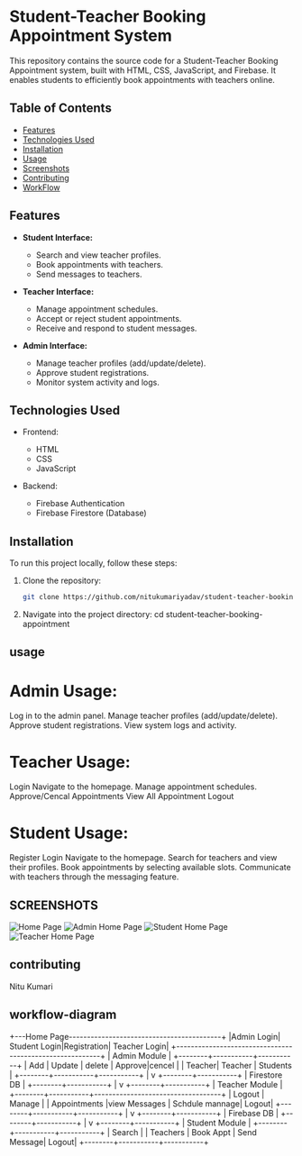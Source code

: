 # Student-Teacher Booking Appointment System

This repository contains the source code for a Student-Teacher Booking Appointment system, built with HTML, CSS, JavaScript, and Firebase. It enables students to efficiently book appointments with teachers online.

## Table of Contents
- [Features](#features)
- [Technologies Used](#technologies-used)
- [Installation](#installation)
- [Usage](#usage)
- [Screenshots](#screenshots)
- [Contributing](#contributing)
- [WorkFlow](#workflow-diagram)

## Features

- **Student Interface:**
  - Search and view teacher profiles.
  - Book appointments with teachers.
  - Send messages to teachers.
  
- **Teacher Interface:**
  - Manage appointment schedules.
  - Accept or reject student appointments.
  - Receive and respond to student messages.

- **Admin Interface:**
  - Manage teacher profiles (add/update/delete).
  - Approve student registrations.
  - Monitor system activity and logs.

## Technologies Used

- Frontend:
  - HTML
  - CSS
  - JavaScript

- Backend:
  - Firebase Authentication
  - Firebase Firestore (Database)
  
## Installation

To run this project locally, follow these steps:

1. Clone the repository:
   ```bash
   git clone https://github.com/nitukumariyadav/student-teacher-booking-appointment-.git

 2.  Navigate into the project directory:
 cd student-teacher-booking-appointment

 ## usage

 # Admin Usage:

Log in to the admin panel.
Manage teacher profiles (add/update/delete).
Approve student registrations.
View system logs and activity.


# Teacher Usage:

Login
Navigate to the homepage.
Manage appointment schedules.
Approve/Cencal Appointments
View All Appointment
Logout 

# Student Usage:

Register 
Login
Navigate to the homepage.
Search for teachers and view their profiles.
Book appointments by selecting available slots.
Communicate with teachers through the messaging feature.

## SCREENSHOTS

![Home Page](image.png)
![Admin Home Page](image-1.png)
![Student Home Page](image-2.png)
![Teacher Home Page](image-3.png)

## contributing
Nitu Kumari

## workflow-diagram

+---Home Page------------------------------------------+
|Admin Login| Student Login|Registration| Teacher Login|
+---------------------------------------------------------+
|          Admin Module          |
+--------+-----------+-----------+
| Add    | Update    | delete | Approve|cencel   |
| Teacher| Teacher   | Students  |
+--------+-----------+-----------+
         |
         v
+--------+-----------+
|     Firestore DB     |
+--------+-----------+
         |
         v
+--------+-----------+
|      Teacher Module        |
+--------+-----------+-----------------------------------+
|    Logout    | Manage    |
|   Appointments     |view  Messages  | Schdule mannage| Logout|
+--------+-----------+-----------+
         |
         v
+--------+-----------+
|     Firebase DB     |
+--------+-----------+
         |
         v
+--------+-----------+
|      Student Module        |
+--------+-----------+-----------+
|       Search   |
|    Teachers       | Book Appt | Send Message| Logout|
+--------+-----------+-----------+




